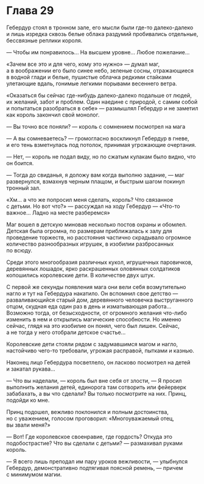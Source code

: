 # Глава 29

Гебердур стоял в тронном зале, его мысли были где-то далеко-далеко и лишь изредка сквозь белые облака раздумий пробивались отдельные, бессвязные реплики короля.

— Чтобы им понравилось... На высшем уровне... Любое пожелание...

«Зачем все это и для чего, кому это нужно» — думал маг, а в воображении его было синее небо, зеленые сосны, отражающиеся в водной глади и белые, пушистые облачка редкими стайками улетающие вдаль, гонимые легкими порывами весеннего ветра.

«Оказаться бы сейчас где-нибудь далеко-далеко подальше от людей, их желаний, забот и проблем. Один наедине с природой, с самим собой и попытаться разобраться в себе» — размышлял Гебердур и не заметил как король закончил свой монолог.

— Вы точно все поняли? — король с сомнением посмотрел на мага

— А вы сомневаетесь? — громогласно воскликнул Гебердур в гневе, и его тень взметнулась под потолок, принимая угрожающие очертания.

— Нет, — король не подал виду, но по сжатым кулакам было видно, что он боится.

— Тогда до свиданья, я доложу вам когда выполню задание, — маг развернулся, взмахнув черным плащом, и быстрым шагом покинул тронный зал.

«Хм... а что же попросил меня сделать, король? Что связанное с детьми. Но вот что?» — рассуждал на ходу Гебердур — «Что-то важное... Ладно на месте разберемся»

Маг вошел в детскую миновав несколько постов охраны и обомлел. Детская была огромна, по размерам приближалась к залу для проведение торжеств, но расстояния частично скрадывало огромное количество разнообразных игрушек, в изобилии разбросанных по всюду.

Среди этого многообразия различных кукол, игрушечных паровичков, деревянных лошадок, ярко раскрашенных оловянных солдатиков копошились королевские дети. В количестве двух штук.

С первой же секунды появления мага они вели себя возмутительно нагло и тут на Гебердура накатило. Он вспомнил свое детство — разваливающийся старый дом, деревянного человечка выструганного отцом, скудная еда один раз в день и изматывающая работа... Возможно тогда, от безысходности, от огромного желания что-либо изменить в нем и открылись магические способности. Но именно сейчас, глядя на это изобилие он понял, чего был лишен. Сейчас, а не тогда у него отобрали детское счастье...

Королевские дети стояли рядом с задумавшимся магом и нагло, настойчиво чего-то требовали, угрожая расправой, пытками и казнью.

Наконец лицо Гебердура посветлело, он ласково посмотрел на детей и закатал рукава...

— Что вы наделали, — король был вне себя от злости, — Я просил выполнить желания детей, единорога там сотворить или фейерверк забабахать, а вы что сделали? Вы только посмотрите на них. Принц, подойди ко мне.

Принц подошел, вежливо поклонился и полным достоинства, но с уважением, голосом проговорил: «Многоуважаемый отец, вы звали меня?»

— Вот! Где королевское своенравие, где гордость? Откуда это подобострастие? Что вы сделали с детьми? — размахивал руками король.

— Я всего лишь преподал им пару уроков вежливости, — улыбнулся Гебердур, демонстративно подтягивая поясной ремень, — причем с минимумом магии.

